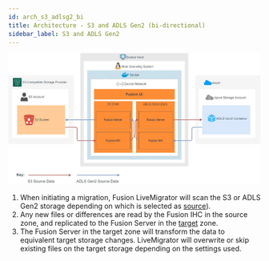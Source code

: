```yaml
---
id: arch_s3_adlsg2_bi
title: Architecture - S3 and ADLS Gen2 (bi-directional)
sidebar_label: S3 and ADLS Gen2
---
```


![Architecture: S3 and ADLS Gen2](../../assets/arch_s3_adlsg2_bi.jpg)

1. When initiating a migration, Fusion LiveMigrator will scan the S3 or ADLS Gen2 storage depending on which is selected as [source](../../glossary/s.md#source)).
1. Any new files or differences are read by the Fusion IHC in the source zone, and replicated to the Fusion Server in the [target](../../glossary/t.md#target) zone.
1. The Fusion Server in the target zone will transform the data to equivalent target storage changes. LiveMigrator will overwrite or skip existing files on the target storage depending on the settings used.
